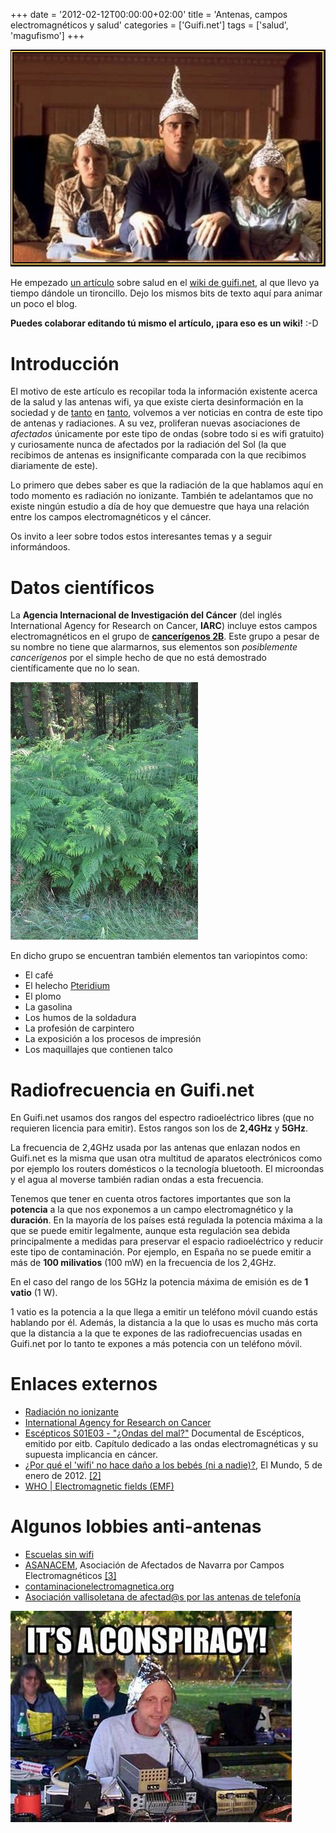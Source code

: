 +++
date = '2012-02-12T00:00:00+02:00'
title = 'Antenas, campos electromagnéticos y salud'
categories = ['Guifi.net']
tags = ['salud', 'magufismo']
+++

![Sombreros de aluminio](/img/Sombreros_de_aluminio.jpeg)

He empezado [un artículo](http://es.wiki.guifi.net/wiki/Salud) sobre salud en el [wiki de guifi.net](http://es.wiki.guifi.net), al que llevo ya tiempo dándole un tironcillo. Dejo los mismos bits de texto aquí para animar un poco el blog.

**Puedes colaborar editando tú mismo el artículo, ¡para eso es un wiki!** :-D

# Introducción

El motivo de este artículo es recopilar toda la información existente acerca de la salud y las antenas wifi, ya que existe cierta desinformación en la sociedad y de [tanto](http://www.contaminacionelectromagnetica.org/ministro.htm) en [tanto](http://www.diariodenavarra.es/noticias/navarra/pamplona_comarca/inician_una_campana_burlada_para_retirar_wifi_las_escuelas_63252_1002.html), volvemos a ver noticias en contra de este tipo de antenas y radiaciones. A su vez, proliferan nuevas asociaciones de *afectados* únicamente por este tipo de ondas (sobre todo si es wifi gratuito) y curiosamente nunca de afectados por la radiación del Sol (la que recibimos de antenas es insignificante comparada con la que recibimos diariamente de este).

Lo primero que debes saber es que la radiación de la que hablamos aquí en todo momento es radiación no ionizante. También te adelantamos que no existe ningún estudio a día de hoy que demuestre que haya una relación entre los campos electromagnéticos y el cáncer.

Os invito a leer sobre todos estos interesantes temas y a seguir informándoos.

# Datos científicos

La **Agencia Internacional de Investigación del Cáncer** (del inglés International Agency for Research on Cancer, **IARC**) incluye estos campos electromagnéticos en el grupo de [**cancerígenos 2B**](http://en.wikipedia.org/wiki/en:List_of_IARC_Group_2B_carcinogens). Este grupo a pesar de su nombre no tiene que alarmarnos, sus elementos son *posiblemente cancerígenos* por el simple hecho de que no está demostrado científicamente que no lo sean.

[![El helecho Pteridium está incluído en el grupo 2B de posibles cancerígenos de la IARC](/img/Adelaarsvaren_planten_Pteridium_aquilinum.jpg)](https://es.wikipedia.org/wiki/Pteridium)

En dicho grupo se encuentran también elementos tan variopintos como:

- El café
- El helecho [Pteridium](https://es.wikipedia.org/wiki/Pteridium)
- El plomo
- La gasolina
- Los humos de la soldadura
- La profesión de carpintero
- La exposición a los procesos de impresión
- Los maquillajes que contienen talco

# Radiofrecuencia en Guifi.net

En Guifi.net usamos dos rangos del espectro radioeléctrico libres (que no requieren licencia para emitir). Estos rangos son los de **2,4GHz** y **5GHz**.

La frecuencia de 2,4GHz usada por las antenas que enlazan nodos en Guifi.net es la misma que usan otra multitud de aparatos electrónicos como por ejemplo los routers domésticos o la tecnología bluetooth. El microondas y el agua al moverse también radian ondas a esta frecuencia.

Tenemos que tener en cuenta otros factores importantes que son la **potencia** a la que nos exponemos a un campo electromagnético y la **duración**. En la mayoría de los países está regulada la potencia máxima a la que se puede emitir legalmente, aunque esta regulación sea debida principalmente a medidas para preservar el espacio radioeléctrico y reducir este tipo de contaminación. Por ejemplo, en España no se puede emitir a más de **100 milivatios** (100 mW) en la frecuencia de los 2,4GHz.

En el caso del rango de los 5GHz la potencia máxima de emisión es de **1 vatio** (1 W).

1 vatio es la potencia a la que llega a emitir un teléfono móvil cuando estás hablando por él. Además, la distancia a la que lo usas es mucho más corta que la distancia a la que te expones de las radiofrecuencias usadas en Guifi.net por lo tanto te expones a más potencia con un teléfono móvil.

# Enlaces externos

- [Radiación no ionizante](http://en.wikipedia.org/wiki/es:Radiaci%C3%B3n_no_ionizante "wikipedia:es:Radiación no ionizante")
- [International Agency for Research on Cancer](http://en.wikipedia.org/wiki/en:International_Agency_for_Research_on_Cancer "wikipedia:en:International Agency for Research on Cancer")
- [Escépticos S01E03 - "¿Ondas del mal?"](http://vimeo.com/30358149)
  Documental de Escépticos, emitido por eitb. Capítulo dedicado a las ondas electromagnéticas y su supuesta implicancia en cáncer.
- [¿Por qué el 'wifi' no hace daño a los bebés (ni a nadie)?](http://www.elmundo.es/elmundo/2012/01/05/ciencia/1325783194.html), El Mundo, 5 de enero de 2012. [[2]](http://www.meneame.net/story/wifi-no-hace-dano-bebes-ni-nadie/1)
- [WHO | Electromagnetic fields (EMF)](http://www.who.int/peh-emf/en/)

# Algunos lobbies anti-antenas

- [Escuelas sin wifi](http://www.escuelasinwifi.org/)
- [ASANACEM](http://asanacem.blogspot.com/), Asociación de Afectados de Navarra por Campos Electromagnéticos
  [[3]](http://www.diariodenavarra.es/noticias/navarra/pamplona_comarca/inician_una_campana_burlada_para_retirar_wifi_las_escuelas_63252_1002.html)
- [contaminacionelectromagnetica.org](http://www.contaminacionelectromagnetica.org/)
- [Asociación vallisoletana de afectad@s por las antenas de telefonía](http://www.avaate.org/)

![It's a conspiracy!](/img/Its-a-conspiracy.jpg)
